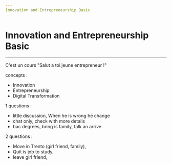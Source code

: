 ```yaml
---
Innovation and Entrepreneurship Basic
---
```


# Innovation and Entrepreneurship Basic

---

C'est un cours "Salut a toi jeune entrepreneur !"

concepts :

- Innovation
- Entrepreneurship
- Digital Transformation

1 questions :

- little discussion, When he is wrong he change
- chat only, check with more details
- bac degrees, bring is family, talk an arrive

2 questions :

- Move in Trento (girl friend, family),
- Quit is job to study.
- leave girl friend,
